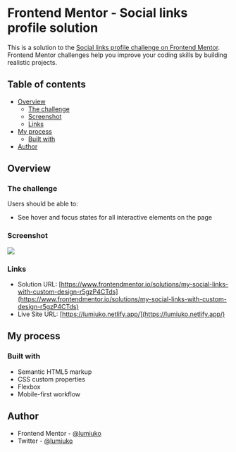 # Frontend Mentor - Social links profile solution

This is a solution to the [Social links profile challenge on Frontend Mentor](https://www.frontendmentor.io/challenges/social-links-profile-UG32l9m6dQ). Frontend Mentor challenges help you improve your coding skills by building realistic projects.

## Table of contents

- [Overview](#overview)
  - [The challenge](#the-challenge)
  - [Screenshot](#screenshot)
  - [Links](#links)
- [My process](#my-process)
  - [Built with](#built-with)
- [Author](#author)

## Overview

### The challenge

Users should be able to:

- See hover and focus states for all interactive elements on the page

### Screenshot

![](blob:https://imgur.com/3ee54959-be8f-43c3-a9af-0a71647e4625)

### Links

- Solution URL: [https://www.frontendmentor.io/solutions/my-social-links-with-custom-design-r5gzP4CTds](https://www.frontendmentor.io/solutions/my-social-links-with-custom-design-r5gzP4CTds)
- Live Site URL: [https://lumiuko.netlify.app/](https://lumiuko.netlify.app/)

## My process

### Built with

- Semantic HTML5 markup
- CSS custom properties
- Flexbox
- Mobile-first workflow

## Author

- Frontend Mentor - [@lumiuko](https://www.frontendmentor.io/profile/lumiuko)
- Twitter - [@lumiuko](https://www.twitter.com/lumiuko)
